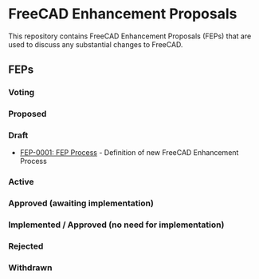 # FreeCAD Enhancement Proposals

This repository contains FreeCAD Enhancement Proposals (FEPs) that are used to discuss any substantial changes to FreeCAD.

## FEPs
### Voting
### Proposed
### Draft
 - [FEP-0001: FEP Process](./FEPs/FEP-0001-process.md) - Definition of new FreeCAD Enhancement Process
### Active
### Approved (awaiting implementation)
### Implemented / Approved (no need for implementation)
### Rejected
### Withdrawn